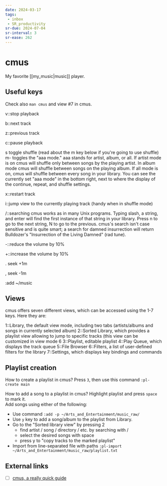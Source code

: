 ```yaml
---
date: 2024-03-17
tags:
 - inbox
 - SR_productivity
sr-due: 2024-07-04
sr-interval: 3
sr-ease: 262
---
```


# cmus

My favorite [[my_music|music]] player.

## Useful keys

Check also `man cmus` and view #7 in cmus.

v::stop playback

b::next track

z::previous track

c::pause playback

s
&#10;
toggle shuffle (read about the m key below if you're going to use shuffle)
m- toggles the "aaa mode." aaa stands for artist, album, or all. If artist mode
is on cmus will shuffle only between songs by the playing artist. In album mode
cmus will shuffle between songs on the playing album. If all mode is on, cmus
will shuffle between every song in your library. You can see the currently set
"aaa mode" in the bottom right, next to where the display of the continue,
repeat, and shuffle settings.

x::restart track

i::jump view to the currently playing track (handy when in shuffle mode)

/::searching cmus works as in many Unix programs. Typing slash, a string, and enter will find the first instance of that string in your library. Press n to go to the next string, N to go to the previous. cmus's search isn't case sensitive and is quite smart; a search for damned insurrection will return Bulldozer's "Insurrection of the Living Damned" (rad tune).

-::reduce the volume by 10%

+::increase the volume by 10%

. seek +1m

, seek -1m

:add ~/music

## Views

cmus offers seven different views, which can be accessed using the 1-7 keys.
Here they are:

1::Library, the default view mode, including two tabs (artists/albums and songs in currently selected album)
2::Sorted Library, which provides a playlist view allowing to jump to specific tracks (this view can be customized in view mode 6
3::Playlist, editable playlist
4::Play Queue, which displays the track queue
5::File Browser
6::Filters, a list of user-defined filters for the library
7::Settings, which displays key bindings and commands

## Playlist creation

How to create a playlist in cmus?
&#10;
Press `3`, then use this command `:pl-create main`

How to add a song to a playlist in cmus?
&#10;
Highlight playlist and press `space` to mark it.
\
Add songs using either of the following:
- Use command `:add -p ~/Arts_and_Entertainment/music_raw/`
- Use `y` key to add a song/album to the playlist from Library.
- Go to the "Sorted library view" by pressing 2
  * find artist / song / directory / etc. by searching with /
  * select the desired songs with space
  * press y to "copy tracks to the marked playlist"
- Import from line-separated file with paths `:pl-import ~/Arts_and_Entertainment/music_raw/playlist.txt`

## External links

- [ ] [cmus, a really quick guide](https://www.increasinglyadequate.com/cmus.html)


